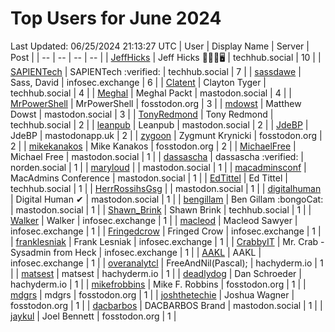 # Top Users for June 2024
Last Updated: 06/25/2024 21:13:27 UTC
| User | Display Name | Server | Post |
| -- | -- | -- | -- |
| [JeffHicks](https://techhub.social/@JeffHicks) | Jeff Hicks 🐶🎼🍷🖥️ | techhub.social | 10 |
| [SAPIENTech](https://techhub.social/@SAPIENTech) | SAPIENTech :verified: | techhub.social | 7 |
| [sassdawe](https://infosec.exchange/@sassdawe) | Sass, David | infosec.exchange | 6 |
| [Clatent](https://techhub.social/@Clatent) | Clayton Tyger | techhub.social | 4 |
| [Meghal](https://mastodon.social/@Meghal) | Meghal Packt | mastodon.social | 4 |
| [MrPowerShell](https://fosstodon.org/@MrPowerShell) | MrPowerShell | fosstodon.org | 3 |
| [mdowst](https://mastodon.social/@mdowst) | Matthew Dowst | mastodon.social | 3 |
| [TonyRedmond](https://techhub.social/@TonyRedmond) | Tony Redmond | techhub.social | 2 |
| [leanpub](https://mastodon.social/@leanpub) | Leanpub | mastodon.social | 2 |
| [JdeBP](https://mastodonapp.uk/@JdeBP) | JdeBP | mastodonapp.uk | 2 |
| [zygoon](https://fosstodon.org/@zygoon) | Zygmunt Krynicki | fosstodon.org | 2 |
| [mikekanakos](https://fosstodon.org/@mikekanakos) | Mike Kanakos | fosstodon.org | 2 |
| [MichaelFree](https://mastodon.social/@MichaelFree) | Michael Free | mastodon.social | 1 |
| [dassascha](https://norden.social/@dassascha) | dassascha :verified: | norden.social | 1 |
| [maryloud](https://mastodon.social/@maryloud) |  | mastodon.social | 1 |
| [macadminsconf](https://mastodon.social/@macadminsconf) | MacAdmins Conference | mastodon.social | 1 |
| [EdTittel](https://techhub.social/@EdTittel) | Ed Tittel | techhub.social | 1 |
| [HerrRossihsGsg](https://mastodon.social/@HerrRossihsGsg) |  | mastodon.social | 1 |
| [digitalhuman](https://mastodon.social/@digitalhuman) | Digital Human ✔ | mastodon.social | 1 |
| [bengillam](https://mastodon.social/@bengillam) | Ben Gillam :bongoCat: | mastodon.social | 1 |
| [Shawn_Brink](https://techhub.social/@Shawn_Brink) | Shawn Brink | techhub.social | 1 |
| [Walker](https://infosec.exchange/@Walker) | Walker | infosec.exchange | 1 |
| [macleod](https://infosec.exchange/@macleod) | Macleod Sawyer | infosec.exchange | 1 |
| [Fringedcrow](https://infosec.exchange/@Fringedcrow) | Fringed Crow | infosec.exchange | 1 |
| [franklesniak](https://infosec.exchange/@franklesniak) | Frank Lesniak | infosec.exchange | 1 |
| [CrabbyIT](https://infosec.exchange/@CrabbyIT) | Mr. Crab - Sysadmin from Heck | infosec.exchange | 1 |
| [AAKL](https://infosec.exchange/@AAKL) | AAKL | infosec.exchange | 1 |
| [overanalytcl](https://hachyderm.io/@overanalytcl) | FreeAndNil(Pascal); | hachyderm.io | 1 |
| [matsest](https://hachyderm.io/@matsest) | matsest | hachyderm.io | 1 |
| [deadlydog](https://hachyderm.io/@deadlydog) | Dan Schroeder | hachyderm.io | 1 |
| [mikefrobbins](https://fosstodon.org/@mikefrobbins) | Mike F. Robbins | fosstodon.org | 1 |
| [mdgrs](https://fosstodon.org/@mdgrs) | mdgrs | fosstodon.org | 1 |
| [joshthetechie](https://fosstodon.org/@joshthetechie) | Joshua Wagner | fosstodon.org | 1 |
| [dacbarbos](https://mastodon.social/@dacbarbos) | DACBARBOS Brand | mastodon.social | 1 |
| [jaykul](https://fosstodon.org/@jaykul) | Joel Bennett | fosstodon.org | 1 |
